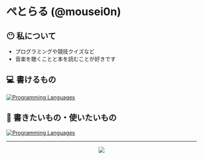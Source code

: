# ぺとらる (@mousei0n)

## 😶 私について
* プログラミングや競技クイズなど
* 音楽を聴くことと本を読むことが好きです

## 💻 書けるもの
[![Programming Languages](https://skillicons.dev/icons?i=html,css,go)](https://skillicons.dev)

## 🫥 書きたいもの・使いたいもの
[![Programming Languages](https://skillicons.dev/icons?i=rust,ts,php,cpp,tauri,next)](https://skillicons.dev)

  <hr>
  
<div align="center">
  
 ![](http://github-profile-summary-cards.vercel.app/api/cards/profile-details?username=mousei0n&theme=tokyonight)
 
</div>
